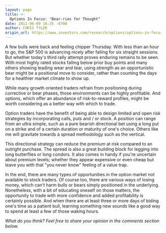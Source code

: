 ```yaml
---
layout: page
title: >-
  Options In Focus: "Bear-ries for Thought"
date: 2011-06-09 16:35 -0700
author: CHRIS TYLER
origin_url: https://www.investors.com/research/options/options-in-focus-bear-ries-for-thought/
---
```






A few bulls were back and feeling chipper Thursday. With less than an hour to go, the S&P 500 is advancing nicely after falling for six straight sessions. But whether today's third rally attempt proves enduring remains to be seen. With most highly rated stocks falling below prior buy points and many others showing leading wear and tear, using strength as an opportunistic bear might be a positional move to consider, rather than counting the days for a healthier market climate to show up. 

  

While many growth oriented traders refrain from positioning during corrective or bear phases, those environments can be highly profitable. And options, which offer an abundance of risk-to-reward profiles, might be worth considering as a better way with which to trade. 

  

Option traders have the benefit of being able to design limited and open risk strategies by incorporating calls, puts and / or stock. A position can range from an ultra simple, such as a pure bearish directional bet using a long put on a strike and of a certain duration or maturity of one's choice. Others like me will gravitate towards a spread methodology such as the vertical.

  

This directional strategy can reduce the premium at risk compared to an outright purchase. The spread is also a great building block for legging into long butterflies or long condors. It also comes in handy if you're uncertain about premium levels; whether they appear expensive or even cheap but leave you with that "you never know" feeling of a value trap. 

  

In the end, there are many types of opportunities in the option market not available to stock traders. Of course too, there are various ways of losing money, which can't harm bulls or bears simply positioned in the underlying. Nonetheless, with a bit of educating oneself on those matters, the opportunity to trade with more confidence and added profitability is certainly possible. And when there are at least three or more days of biding one's time as a patient bull, learning something new sounds like a good way to spend at least a few of those waking hours.

  

*What do you think? Feel free to share your opinion in the comments section below.*




